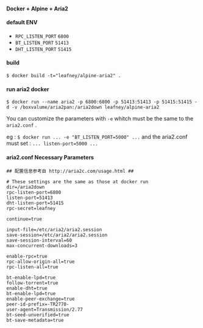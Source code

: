 #### Docker + Alpine + Aria2

#### default ENV

* `RPC_LISTEN_PORT` `6800`
* `BT_LISTEN_PORT` `51413`
* `DHT_LISTEN_PORT` `51415`

#### build

```
$ docker build -t="leafney/alpine-aria2" .
```

#### run aria2 docker

```
$ docker run --name aria2 -p 6800:6800 -p 51413:51413 -p 51415:51415 -d -v /boxvalume/aria2pan:/aria2down leafney/alpine-aria2
```

You can customize the parameters with `-e` whitch must be the same to the `aria2.conf` . 

eg : `$ docker run ... -e "BT_LISTEN_PORT=5000" ...` and the aria2.conf must set : `... listen-port=5000 ...` 

#### aria2.conf Necessary Parameters

```
## 配置信息参考自 http://aria2c.com/usage.html ##

# These settings are the same as those at docker run
dir=/aria2down
rpc-listen-port=6800
listen-port=51413
dht-listen-port=51415
rpc-secret=leafney

continue=true

input-file=/etc/aria2/aria2.session
save-session=/etc/aria2/aria2.session
save-session-interval=60
max-concurrent-downloads=3

enable-rpc=true
rpc-allow-origin-all=true
rpc-listen-all=true

bt-enable-lpd=true
follow-torrent=true
enable-dht=true
bt-enable-lpd=true
enable-peer-exchange=true
peer-id-prefix=-TR2770-
user-agent=Transmission/2.77
bt-seed-unverified=true
bt-save-metadata=true
```
